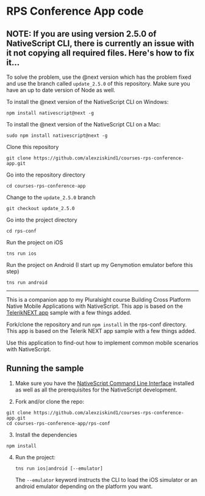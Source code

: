 # RPS Conference App code 

## NOTE: If you are using version 2.5.0 of NativeScript CLI, there is currently an issue with it not copying all required files. Here's how to fix it...

To solve the problem, use the @next version which has the problem fixed and use the branch called ```update_2.5.0``` of this repository. Make sure you have an up to date version of Node as well. 

To install the @next version of the NativeScript CLI on Windows:
```
npm install nativescript@next -g
```

To install the @next version of the NativeScript CLI on a Mac:
```
sudo npm install nativescript@next -g
```

Clone this repository
```
git clone https://github.com/alexziskind1/courses-rps-conference-app.git
```

Go into the repository directory
```
cd courses-rps-conference-app
```

Change to the ```update_2.5.0``` branch
```
git checkout update_2.5.0
```

Go into the project directory
```
cd rps-conf
```

Run the project on iOS
```
tns run ios
```

Run the project on Android (I start up my Genymotion emulator before this step)
```
tns run android
```

---------------

This is a companion app to my Pluralsight course Building Cross Platform Native Mobile Applications with NativeScript.
This app is based on the [TelerikNEXT app](https://github.com/NativeScript/sample-TelerikNEXT/) sample with a few things added.

Fork/clone the repository and run ```npm install``` in the rps-conf directory. 
This app is based on the Telerik NEXT app sample with a few things added.

Use this application to find-out how to implement common mobile scenarios with NativeScript.

## Running the sample

1. Make sure you have the [NativeScript Command Line Interface](https://www.npmjs.com/package/nativescript) installed as well as all the prerequisites for the NativeScript development.

2. Fork and/or clone the repo:
  ```
  git clone https://github.com/alexziskind1/courses-rps-conference-app.git
  cd courses-rps-conference-app/rps-conf
  ```
3. Install the dependencies
  ```
  npm install
  ```

4. Run the project:

    `tns run ios|android [--emulator]`

    The `--emulator` keyword instructs the CLI to load the iOS simulator or an android emulator depending on the platform you want.

